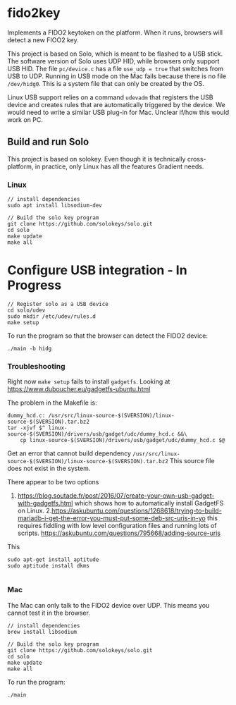 # fido2key
Implements a FIDO2 keytoken on the platform. When it runs, browsers will detect a new FIOO2 key.

This project is based on Solo, which is meant to be flashed to a USB stick. The software version of Solo uses UDP HID, while browsers only support USB HID.  The file `pc/device.c` has a file `use_udp = true` that switches from USB to UDP. Running in USB mode on the Mac fails because there is no file `/dev/hidg0`.  This is a system file that can only be created by the OS.

Linux USB support relies on a command `udevadm` that registers the USB device and creates rules that are automatically triggered by the device. We would need to write a similar  USB plug-in for Mac. Unclear if/how this would work on PC.


## Build and run Solo
This project is based on solokey. Even though it is technically cross-platform, in practice, only Linux has all the features Gradient needs.

### Linux

```
// install dependencies
sudo apt install libsodium-dev

// Build the solo key program
git clone https://github.com/solokeys/solo.git
cd solo
make update
make all
```

# Configure USB integration - In Progress
```
// Register solo as a USB device
cd solo/udev
sudo mkdir /etc/udev/rules.d
make setup
```

To run the program so that the browser can detect the FIDO2 device:
```
./main -b hidg
```

### Troubleshooting
Right now `make setup` fails to install `gadgetfs`.
Looking at https://www.duboucher.eu/gadgetfs-ubuntu.html


The problem in the Makefile is:
```
dummy_hcd.c: /usr/src/linux-source-$(SVERSION)/linux-source-$(SVERSION).tar.bz2
tar -xjvf $^ linux-source-$(SVERSION)/drivers/usb/gadget/udc/dummy_hcd.c &&\
    cp linux-source-$(SVERSION)/drivers/usb/gadget/udc/dummy_hcd.c $@
```
Get an error that cannot build dependency `/usr/src/linux-source-$(SVERSION)/linux-source-$(SVERSION).tar.bz2`
This source file does not exist in the system.

There appear to be two options
1. https://blog.soutade.fr/post/2016/07/create-your-own-usb-gadget-with-gadgetfs.html
which shows how to automatically install GadgetFS on Linux.
2.https://askubuntu.com/questions/1268618/trying-to-build-mariadb-i-get-the-error-you-must-put-some-deb-src-uris-in-yo
this requires fiddling with low level configuration files and running lots of scripts.
https://askubuntu.com/questions/795668/adding-source-uris


This
```
sudo apt-get install aptitude
sudo aptitude install dkms


```



### Mac
The Mac can only talk to the FIDO2 device over UDP. This means you cannot test it in the browser.

```
// install dependencies
brew install libsodium

// Build the solo key program
git clone https://github.com/solokeys/solo.git
cd solo
make update
make all
```

To run the program:
```
./main
```
